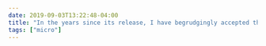 ```yaml
---
date: 2019-09-03T13:22:48-04:00
title: "In the years since its release, I have begrudgingly accepted that the 2005 Hitchhiker’s Guide to the Galaxy movie is not that great. The hardest part of that acceptance, though, is how amazing some of its constituent parts are."
tags: ["micro"]
---
```

